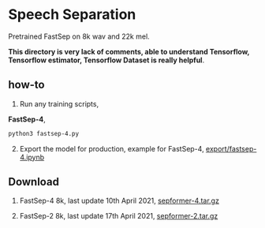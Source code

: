 # Speech Separation

Pretrained FastSep on 8k wav and 22k mel.

**This directory is very lack of comments, able to understand Tensorflow, Tensorflow estimator, Tensorflow Dataset is really helpful**.

## how-to

1. Run any training scripts,

**FastSep-4**,

```bash
python3 fastsep-4.py
```

2. Export the model for production, example for FastSep-4, [export/fastsep-4.ipynb](export/fastsep-4.ipynb)

## Download

1. FastSep-4 8k, last update 10th April 2021, [sepformer-4.tar.gz](https://f000.backblazeb2.com/file/malaya-speech-model/pretrained/sepformer-4.tar.gz)

2. FastSep-2 8k, last update 17th April 2021, [sepformer-2.tar.gz](https://f000.backblazeb2.com/file/malaya-speech-model/pretrained/sepformer-2.tar.gz)